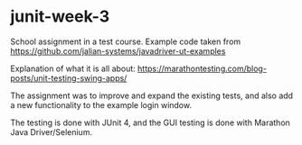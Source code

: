 # junit-week-3

School assignment in a test course. Example code taken from https://github.com/jalian-systems/javadriver-ut-examples

Explanation of what it is all about: https://marathontesting.com/blog-posts/unit-testing-swing-apps/

The assignment was to improve and expand the existing tests, and also add a new functionality to the example login window.

The testing is done with JUnit 4, and the GUI testing is done with Marathon Java Driver/Selenium.
